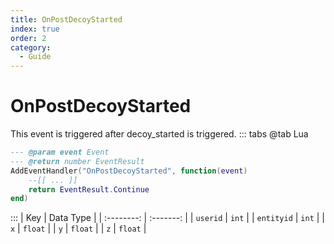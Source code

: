 ```yaml
---
title: OnPostDecoyStarted
index: true
order: 2
category:
  - Guide
---
```


# OnPostDecoyStarted
This event is triggered after decoy_started is triggered.
::: tabs
@tab Lua
```lua
--- @param event Event
--- @return number EventResult
AddEventHandler("OnPostDecoyStarted", function(event)
    --[[ ... ]]
    return EventResult.Continue
end)
```

:::
|     Key    | Data Type |
| :--------: | :-------: |
|  `userid`  |   `int`   |
| `entityid` |   `int`   |
|     `x`    |  `float`  |
|     `y`    |  `float`  |
|     `z`    |  `float`  |